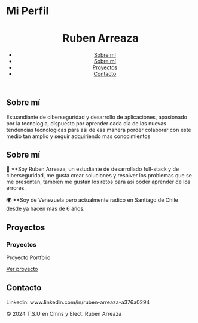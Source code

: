 <!DOCTYPE html>
<html lang="es">
<head>
    <meta charset="UTF-8">
    <meta name="viewport" content="width=device-width, initial-scale=1.0">
    <h1>Mi Perfil</h1>
    <link rel="stylesheet" href="styles.css">
</head>
<body>
    <header>
        <h1>Ruben Arreaza</h1>
        <nav>
            <ul>
                <li><a href="#about">Sobre mí</a></li>
                 <li><a href="#Bio">Sobre mí</a></li>
                <li><a href="#projects">Proyectos</a></li>
                <li><a href="#contact">Contacto</a></li>
            </ul>
        </nav>
    </header>
    <section id="about">
        <h2>Sobre mí</h2>
        <p>Estuandiante de ciberseguridad y desarrollo de aplicaciones, apasionado por la tecnologia, dispuesto por aprender cada dia de las nuevas tendencias tecnologicas para asi de esa manera porder colaborar con este medio tan amplio y seguir adquiriendo mas conocimientos</p>
    </section>
    <section id="Bio">
        <h2>Sobre mí</h2>
        <p>👋 **Soy Ruben Arreaza, un estudiante  de desarrollado full-stack y de ciberseguridad, me gusta crear soluciones y resolver los problemas que se me  presentan, tambien me gustan los retos para asi poder aprender de los errores.</p>
              
<p> 🌍 **Soy de Venezuela pero actualmente radico en Santiago de Chile desde ya hacen mas de 6 años.</p>
    </section>
    <section id="projects">
        <h2>Proyectos</h2>
        <div class="project">
            <h3>Proyectos</h3>
            <p>Proyecto Portfolio</p>
            <a href="#">Ver proyecto</a>
        </div>
        <!-- Añade más proyectos aquí -->
    </section>
    <section id="contact">
        <h2>Contacto</h2>
        <p>Linkedin: www.linkedin.com/in/ruben-arreaza-a376a0294</p>
    </section>
    <footer>
        <p>© 2024 T.S.U en Cmns y Elect. Ruben Arreaza</p>
    </footer>
</body>
</html>
